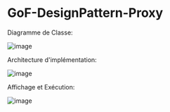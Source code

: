# GoF-DesignPattern-Proxy

Diagramme de Classe:

![image](https://github.com/Elammourikaoutar/GoF-DesignPattern-Proxy/assets/106027819/cb0a2f97-e529-4106-9fc2-d73511a739d6)

Architecture d'implémentation:

![image](https://github.com/Elammourikaoutar/GoF-DesignPattern-Proxy/assets/106027819/497ca670-3f0f-4530-9439-8d029d2199d8)

Affichage et Exécution:

![image](https://github.com/Elammourikaoutar/GoF-DesignPattern-Proxy/assets/106027819/9752ebb1-2c65-4d5d-aff1-cdd8e7cce77f)
